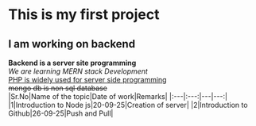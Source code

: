 # This is my first project
## I am working on backend
__Backend is a server site programming__\
*We are learning MERN stack Development*\
<ins>PHP is widely used for server side programming</ins>\
~~mongo db is non sql database~~\
|Sr.No|Name of the topic|Date of work|Remarks|
|:---|:---:|---|---:|
|1|Introduction to Node js|20-09-25|Creation of server|
|2|Introduction to Github|26-09-25|Push and Pull|
